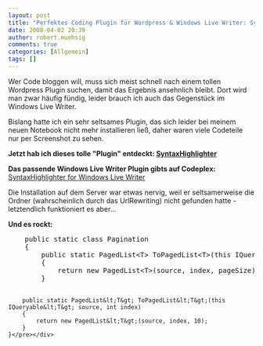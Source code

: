 ```yaml
---
layout: post
title: "Perfektes Coding Plugin für Wordpress & Windows Live Writer: SyntaxHighlighter"
date: 2008-04-02 20:39
author: robert.muehsig
comments: true
categories: [Allgemein]
tags: []
---
```

<p>Wer Code bloggen will, muss sich meist schnell nach einem tollen Wordpress Plugin suchen, damit das Ergebnis ansehnlich bleibt. Dort wird man zwar h&#228;ufig f&#252;ndig, leider brauch ich auch das Gegenst&#252;ck im Windows Live Writer. </p>  <p>Bislang hatte ich ein sehr seltsames Plugin, das sich leider bei meinem neuen Notebook nicht mehr installieren lie&#223;, daher waren viele Codeteile nur per Screenshot zu sehen.</p>  <p><strong>Jetzt hab ich dieses tolle &quot;Plugin&quot; entdeckt: <a href="http://code.google.com/p/syntaxhighlighter/">SyntaxHighlighter</a></strong></p>  <p><strong>Das passende Windows Live Writer Plugin gibts auf Codeplex:</strong> <a href="http://www.codeplex.com/wlwSyntaxHighlighter">SyntaxHighlighter for Windows Live Writer</a></p>  <p>Die Installation auf dem Server war etwas nervig, weil er seltsamerweise die Ordner (wahrscheinlich durch das UrlRewriting) nicht gefunden hatte - letztendlich funktioniert es aber...</p>  <p><strong>Und es rockt:</strong></p>  <div class="wlWriterSmartContent" id="scid:812469c5-0cb0-4c63-8c15-c81123a09de7:e5cf2862-126b-468e-997d-06c3698ea17a" style="padding-right: 0px; display: inline; padding-left: 0px; float: none; padding-bottom: 0px; margin: 0px; padding-top: 0px"><pre name="code" class="c#">    public static class Pagination
    {
        public static PagedList&lt;T&gt; ToPagedList&lt;T&gt;(this IQueryable&lt;T&gt; source, int index, int pageSize)
        {
            return new PagedList&lt;T&gt;(source, index, pageSize);
        }

        public static PagedList&lt;T&gt; ToPagedList&lt;T&gt;(this IQueryable&lt;T&gt; source, int index)
        {
            return new PagedList&lt;T&gt;(source, index, 10);
        }
    }</pre></div>
